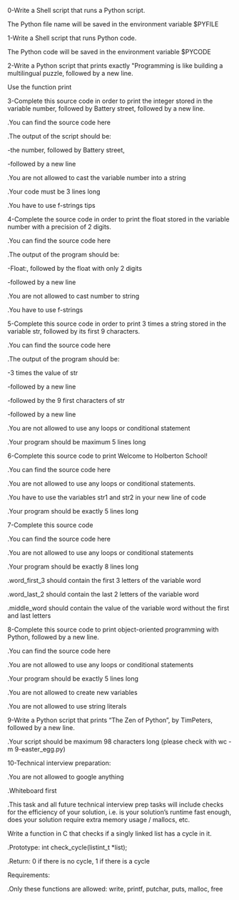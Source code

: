 0-Write a Shell script that runs a Python script.

The Python file name will be saved in the environment variable $PYFILE

1-Write a Shell script that runs Python code.

The Python code will be saved in the environment variable $PYCODE

2-Write a Python script that prints exactly "Programming is like building a multilingual puzzle, followed by a new line.

Use the function print

3-Complete this source code in order to print the integer stored in the variable number, followed by Battery street, followed by a new line.

.You can find the source code here

.The output of the script should be:

 -the number, followed by Battery street,

 -followed by a new line

.You are not allowed to cast the variable number into a string

.Your code must be 3 lines long

.You have to use f-strings tips

4-Complete the source code in order to print the float stored in the variable number with a precision of 2 digits.

.You can find the source code here

.The output of the program should be:

 -Float:, followed by the float with only 2 digits

 -followed by a new line

.You are not allowed to cast number to string

.You have to use f-strings

5-Complete this source code in order to print 3 times a string stored in the variable str, followed by its first 9 characters.

.You can find the source code here

.The output of the program should be:

-3 times the value of str

-followed by a new line

-followed by the 9 first characters of str

-followed by a new line

.You are not allowed to use any loops or conditional statement

.Your program should be maximum 5 lines long

6-Complete this source code to print Welcome to Holberton School!

.You can find the source code here

.You are not allowed to use any loops or conditional statements.

.You have to use the variables str1 and str2 in your new line of code

.Your program should be exactly 5 lines long

7-Complete this source code

.You can find the source code here

.You are not allowed to use any loops or conditional statements

.Your program should be exactly 8 lines long

.word_first_3 should contain the first 3 letters of the variable word

.word_last_2 should contain the last 2 letters of the variable word

.middle_word should contain the value of the variable word without the first and last letters

8-Complete this source code to print object-oriented programming with Python, followed by a new line.

.You can find the source code here

.You are not allowed to use any loops or conditional statements

.Your program should be exactly 5 lines long

.You are not allowed to create new variables

.You are not allowed to use string literals

9-Write a Python script that prints “The Zen of Python”, by TimPeters, followed by a new line.

.Your script should be maximum 98 characters long (please check with wc -m 9-easter_egg.py)

10-Technical interview preparation:

.You are not allowed to google anything

.Whiteboard first

.This task and all future technical interview prep tasks will include checks for the efficiency of your solution, i.e. is your solution’s runtime fast enough, does your solution require extra memory usage / mallocs, etc.

Write a function in C that checks if a singly linked list has a cycle in it.

.Prototype: int check_cycle(listint_t *list);

.Return: 0 if there is no cycle, 1 if there is a cycle

Requirements:

.Only these functions are allowed: write, printf, putchar, puts, malloc, free
